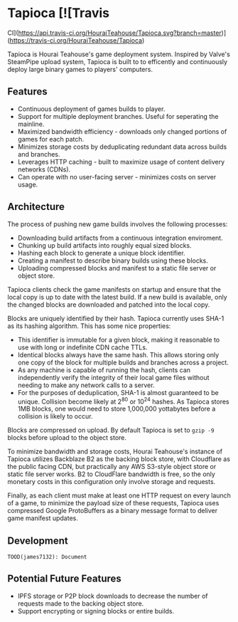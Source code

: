 # Tapioca [![Travis
CI](https://api.travis-ci.org/HouraiTeahouse/Tapioca.svg?branch=master)](https://travis-ci.org/HouraiTeahouse/Tapioca)

Tapioca is Hourai Teahouse's game deployment system.  Inspired by Valve's
SteamPipe upload system, Tapioca is built to to efficently and continuously
deploy large binary games to players' computers.

## Features

 * Continuous deployment of games builds to player.
 * Support for multiple deployment branches. Useful for seperating the mainline.
 * Maximized bandwidth efficiency - downloads only changed portions of games for
   each patch.
 * Minimizes storage costs by deduplicating redundant data across builds and
   branches.
 * Leverages HTTP caching - built to maximize usage of content delivery networks
   (CDNs).
 * Can operate with no user-facing server - minimizes costs on server usage.

## Architecture

The process of pushing new game builds involves the following processes:

 * Downloading build artifacts from a continuous integration enviroment.
 * Chunking up build artifacts into roughly equal sized blocks.
 * Hashing each block to generate a unique block identifier.
 * Creating a manifest to describe binary builds using these blocks.
 * Uploading compressed blocks and manifest to a static file server or object
   store.

Tapioca clients check the game manifests on startup and ensure that the local
copy is up to date with the latest build. If a new build is available, only the
changed blocks are downloaded and patched into the local copy.

Blocks are uniquely identified by their hash. Tapioca currently uses SHA-1 as
its hashing algorithm. This has some nice properties:

 * This identifier is immutable for a given block, making it reasonable to
   use with long or indefinite CDN cache TTLs.
 * Identical blocks always have the same hash. This allows storing only one copy
   of the block for multiple builds and branches across a project.
 * As any machine is capable of running the hash, clients can independently
   verify the integrity of their local game files without needing to make any
   network calls to a server.
 * For the purposes of deduplication, SHA-1 is almost guaranteed to be unique.
   Collision become likely at 2<sup>80</sup> or 10<sup>24</sup> hashes. As
   Tapioca stores 1MB blocks, one would need to store 1,000,000 yottabytes before
   a collision is likely to occur.

Blocks are compressed on upload. By default Tapioca is set to `gzip -9` blocks
before upload to the object store.

To minimize bandwidth and storage costs, Hourai Teahouse's instance of Tapioca
utilizes Backblaze B2 as the backing block store, with Cloudflare as the public
facing CDN, but practically any AWS S3-style object store or static file server
works. B2 to CloudFlare bandwidth is free, so the only monetary costs in this
configuration only involve storage and requests.

Finally, as each client must make at least one HTTP request on every launch of a
game, to minimize the payload size of these requests, Tapioca uses compressed
Google ProtoBuffers as a binary message format to deliver game manifest updates.

## Development

```
TOOD(james7132): Document
```

## Potential Future Features

 * IPFS storage or P2P block downloads to decrease the number of requests made
   to the backing object store.
 * Support encrypting or signing blocks or entire builds.

